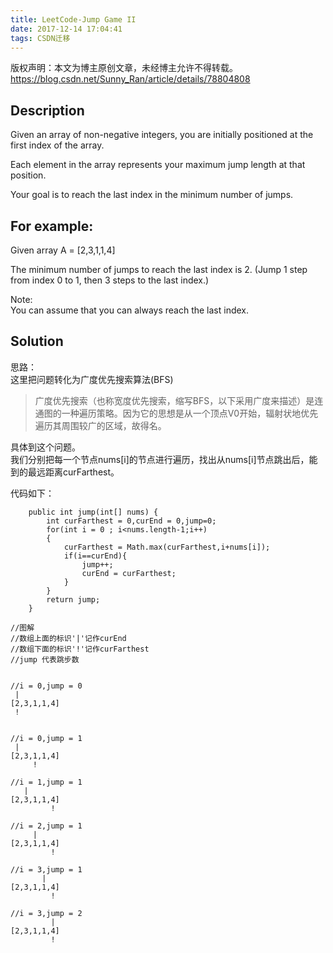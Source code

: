 ```yaml
---
title: LeetCode-Jump Game II
date: 2017-12-14 17:04:41
tags: CSDN迁移
---
```

 版权声明：本文为博主原创文章，未经博主允许不得转载。 https://blog.csdn.net/Sunny_Ran/article/details/78804808   
  ## Description

 Given an array of non-negative integers, you are initially positioned at the first index of the array.

 Each element in the array represents your maximum jump length at that position.

 Your goal is to reach the last index in the minimum number of jumps.

 
## For example:

 Given array A = [2,3,1,1,4]

 The minimum number of jumps to reach the last index is 2. (Jump 1 step from index 0 to 1, then 3 steps to the last index.)

 Note:   
 You can assume that you can always reach the last index.

 
## Solution

 思路：   
 这里把问题转化为广度优先搜索算法(BFS)

 
> 广度优先搜索（也称宽度优先搜索，缩写BFS，以下采用广度来描述）是连通图的一种遍历策略。因为它的思想是从一个顶点V0开始，辐射状地优先遍历其周围较广的区域，故得名。
> 
>  
 具体到这个问题。   
 我们分别把每一个节点nums[i]的节点进行遍历，找出从nums[i]节点跳出后，能到的最远距离curFarthest。

 代码如下：

 
```
    public int jump(int[] nums) {
        int curFarthest = 0,curEnd = 0,jump=0;
        for(int i = 0 ; i<nums.length-1;i++)
        {
            curFarthest = Math.max(curFarthest,i+nums[i]);
            if(i==curEnd){
                jump++;
                curEnd = curFarthest;
            }
        }
        return jump;
    }
```
 
```
//图解
//数组上面的标识'|'记作curEnd
//数组下面的标识'!'记作curFarthest
//jump 代表跳步数


//i = 0,jump = 0
 |
[2,3,1,1,4]
 !    


//i = 0,jump = 1
 |
[2,3,1,1,4]
     !

//i = 1,jump = 1
   |
[2,3,1,1,4]
         !

//i = 2,jump = 1
     |
[2,3,1,1,4]
         !

//i = 3,jump = 1
       |
[2,3,1,1,4]
         !

//i = 3,jump = 2
         |
[2,3,1,1,4]
         !
```
   
  